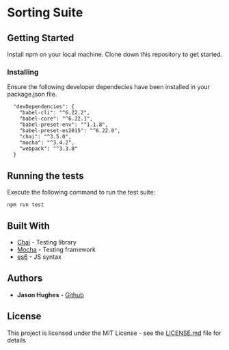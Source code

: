 # Sorting Suite


## Getting Started

Install npm on your local machine. Clone down this repository to get started. 

### Installing

Ensure the following developer dependecies have been installed in your package.json file.

```
  "devDependencies": {
    "babel-cli": "^6.22.2",
    "babel-core": "^6.22.1",
    "babel-preset-env": "^1.1.8",
    "babel-preset-es2015": "^6.22.0",
    "chai": "^3.5.0",
    "mocha": "^3.4.2",
    "webpack": "^3.3.0"
  }
```

## Running the tests

Execute the following command to run the test suite:
```
npm run test
```


## Built With

* [Chai](http://chaijs.com/) - Testing library
* [Mocha](https://mochajs.org/) - Testing framework
* [es6](http://es6-features.org/) - JS syntax

## Authors

* **Jason Hughes** - [Github](https://github.com/jasonhughes1)

## License

This project is licensed under the MIT License - see the [LICENSE.md](LICENSE.md) file for details
